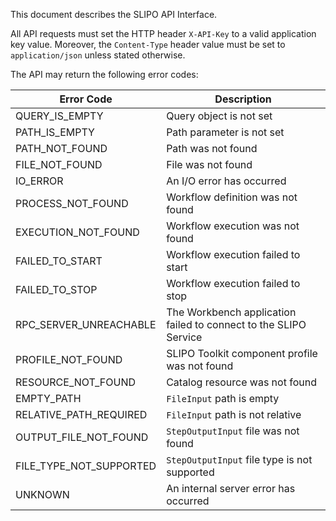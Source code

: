 This document describes the SLIPO API Interface.

All API requests must set the HTTP header `X-API-Key` to a valid application key value. Moreover, the `Content-Type`
header value must be set to `application/json` unless stated otherwise.

The API may return the following error codes:

<table>
  <thead>
    <th>Error Code</th>
    <th>Description</th>
  </thead>
  </tbody>
  <tr>
    <td>QUERY_IS_EMPTY</td>
    <td>Query object is not set</td>
  </tr>
  <tr>
    <td>PATH_IS_EMPTY</td>
    <td>Path parameter is not set</td>
  </tr>
  <tr>
    <td>PATH_NOT_FOUND</td>
    <td>Path was not found</td>
  </tr>
  <tr>
    <td>FILE_NOT_FOUND</td>
    <td>File was not found</td>
  </tr>
  <tr>
    <td>IO_ERROR</td>
    <td>An I/O error has occurred</td>
  </tr>
  <tr>
    <td>PROCESS_NOT_FOUND</td>
    <td>Workflow definition was not found</td>
  </tr>
  <tr>
    <td>EXECUTION_NOT_FOUND</td>
    <td>Workflow execution was not found</td>
  </tr>
  <tr>
    <td>FAILED_TO_START</td>
    <td>Workflow execution failed to start</td>
  </tr>
  <tr>
    <td>FAILED_TO_STOP</td>
    <td>Workflow execution failed to stop</td>
  </tr>
  <tr>
    <td>RPC_SERVER_UNREACHABLE</td>
    <td>The Workbench application failed to connect to the SLIPO Service</td>
  </tr>
  <tr>
    <td>PROFILE_NOT_FOUND</td>
    <td>SLIPO Toolkit component profile was not found</td>
  </tr>
  <tr>
    <td>RESOURCE_NOT_FOUND</td>
    <td>Catalog resource was not found</td>
  </tr>
  <tr>
    <td>EMPTY_PATH</td>
    <td><code>FileInput</code> path is empty</td>
  </tr>
  <tr>
    <td>RELATIVE_PATH_REQUIRED</td>
    <td><code>FileInput</code> path is not relative</td>
  </tr>
  <tr>
    <td>OUTPUT_FILE_NOT_FOUND</td>
    <td><code>StepOutputInput</code> file was not found</td>
  </tr>
  <tr>
    <td>FILE_TYPE_NOT_SUPPORTED</td>
    <td><code>StepOutputInput</code> file type is not supported</td>
  </tr>
  <tr>
    <td>UNKNOWN</td>
    <td>An internal server error has occurred</td>
  </tr>
  </tbody>
</table>
